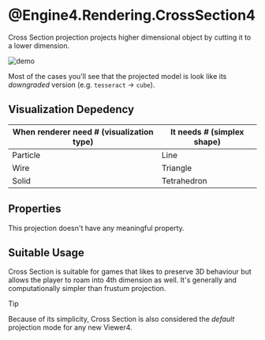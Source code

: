 # @Engine4.Rendering.CrossSection4

Cross Section projection projects higher dimensional object by cutting it to a lower dimension.

![demo](~/images/tesseract-rgbcrosssection.png)

Most of the cases you'll see that the projected model is look like its *downgraded* version (e.g. `tesseract` -> `cube`).

## Visualization Depedency

|When renderer need # (visualization type)|It needs # (simplex shape)|
|---|---|
|Particle|Line|
|Wire|Triangle|
|Solid|Tetrahedron|

## Properties

This projection doesn't have any meaningful property.

## Suitable Usage

Cross Section is suitable for games that likes to preserve 3D behaviour but allows the player to roam into 4th dimension as well. It's generally and computationally simpler than frustum projection.

> [!TIP]
> Because of its simplicity, Cross Section is also considered the *default* projection mode for any new Viewer4.
